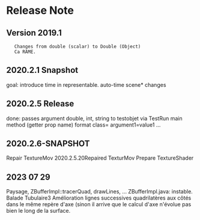 # Release Note
## Version 2019.1
       Changes from double (scalar) to Double (Object)
       Ca RAME.

## 2020.2.1 Snapshot
goal: introduce time in representable. auto-time scene* changes
## 2020.2.5 Release
done: passes argument double, int, string to
testobjet via TestRun main method (getter prop
name)
format 
     class=<fully qualified TestObjet class 
name> argument1=value1 ...

## 2020.2.6-SNAPSHOT
Repair TextureMov
2020.2.5.20Repaired TexturMov
Prepare TextureShader

## 2023 07 29
Paysage, ZBufferImpl::tracerQuad, drawLines, ...
ZBufferImpl.java: instable.
Balade Tubulaire3 Amélioration lignes successives quadrilatères aux côtés dans le même repère d'axe (sinon il arrive que le calcul d'axe n'évolue pas bien le long de la surface.